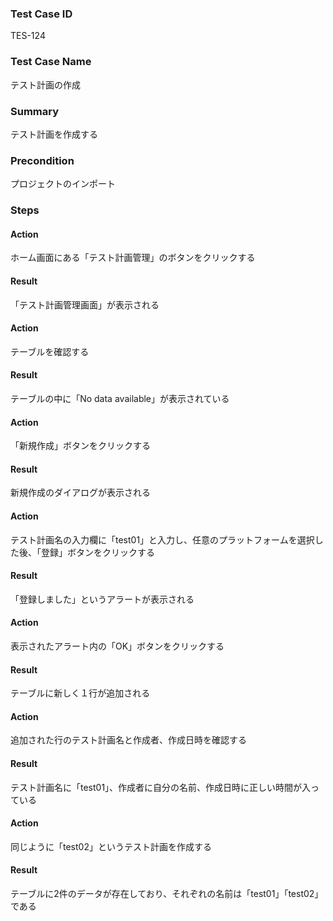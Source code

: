 ### Test Case ID
TES-124

### Test Case Name
テスト計画の作成

### Summary
テスト計画を作成する

### Precondition
プロジェクトのインポート

### Steps

#### Action
ホーム画面にある「テスト計画管理」のボタンをクリックする
#### Result
「テスト計画管理画面」が表示される

#### Action
テーブルを確認する
#### Result
テーブルの中に「No data available」が表示されている

#### Action
「新規作成」ボタンをクリックする
#### Result
新規作成のダイアログが表示される

#### Action
テスト計画名の入力欄に「test01」と入力し、任意のプラットフォームを選択した後、「登録」ボタンをクリックする
#### Result
「登録しました」というアラートが表示される

#### Action
表示されたアラート内の「OK」ボタンをクリックする
#### Result
テーブルに新しく１行が追加される

#### Action
追加された行のテスト計画名と作成者、作成日時を確認する
#### Result
テスト計画名に「test01」、作成者に自分の名前、作成日時に正しい時間が入っている

#### Action
同じように「test02」というテスト計画を作成する
#### Result
テーブルに2件のデータが存在しており、それぞれの名前は「test01」「test02」である
